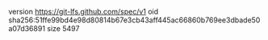 version https://git-lfs.github.com/spec/v1
oid sha256:51ffe99bd4e98d80814b67e3cb43aff445ac66860b769ee3dbade50a07d36891
size 5497

